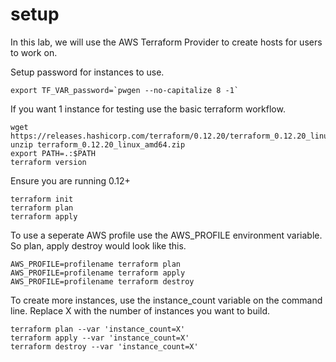 # setup 

In this lab, we will use the AWS Terraform Provider to create hosts for users to work on.

Setup password for instances to use.

```
export TF_VAR_password=`pwgen --no-capitalize 8 -1`
```
If you want 1 instance for testing use the basic terraform workflow.

```
wget https://releases.hashicorp.com/terraform/0.12.20/terraform_0.12.20_linux_amd64.zip
unzip terraform_0.12.20_linux_amd64.zip
export PATH=.:$PATH
terraform version
```

Ensure you are running 0.12+

```
terraform init
terraform plan
terraform apply
```

To use a seperate AWS profile use the AWS_PROFILE environment variable.  So plan, apply destroy would look like this.

```
AWS_PROFILE=profilename terraform plan
AWS_PROFILE=profilename terraform apply
AWS_PROFILE=profilename terraform destroy
```
To create more instances, use the instance_count variable on the command line.  Replace X with the number of instances you want to build.
```
terraform plan --var 'instance_count=X'
terraform apply --var 'instance_count=X'
terraform destroy --var 'instance_count=X'
```

